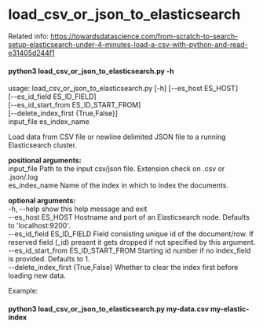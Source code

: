 # load_csv_or_json_to_elasticsearch

Related info: https://towardsdatascience.com/from-scratch-to-search-setup-elasticsearch-under-4-minutes-load-a-csv-with-python-and-read-e31405d244f1

#### python3 load_csv_or_json_to_elasticsearch.py -h     
usage: load_csv_or_json_to_elasticsearch.py [-h] [--es_host ES_HOST]     
                                            [--es_id_field ES_ID_FIELD]     
                                            [--es_id_start_from ES_ID_START_FROM]     
                                            [--delete_index_first {True,False}]     
                                            input_file es_index_name     

Load data from CSV file or newline delimited JSON file to a running Elasticsearch cluster.     

**positional arguments:**     
  input_file            Path to the input csv/json file. Extension check on .csv or
                        .json/.log     
  es_index_name         Name of the index in which to index the documents.     

**optional arguments:**     
  -h, --help            show this help message and exit    
  --es_host ES_HOST     Hostname and port of an Elasticsearch node. Defaults
                        to 'localhost:9200'.    
  --es_id_field ES_ID_FIELD 
                        Field consisting unique id of the document/row. If
                        reserved field (_id) present it gets dropped if not
                        specified by this argument.     
  --es_id_start_from ES_ID_START_FROM 
                        Starting id number if no index_field is provided.
                        Defaults to 1.    
  --delete_index_first {True,False} 
                        Whether to clear the index first before loading new data.    

Example:    
#### python3 load_csv_or_json_to_elasticsearch.py my-data.csv my-elastic-index
